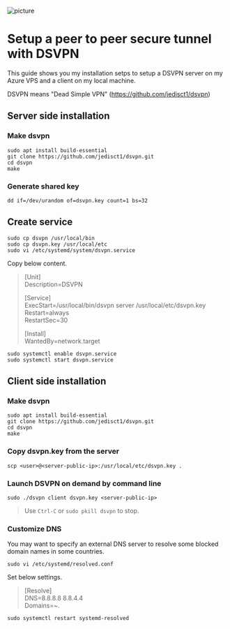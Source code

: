 ![picture](dsvpn-logo.png)

# Setup a peer to peer secure tunnel with DSVPN

This guide shows you my installation setps to setup a DSVPN server on my Azure VPS and a client on my local machine.  
  
DSVPN means "Dead Simple VPN" (https://github.com/jedisct1/dsvpn)  

## Server side installation

### Make dsvpn
```
sudo apt install build-essential  
git clone https://github.com/jedisct1/dsvpn.git  
cd dsvpn  
make  
```

### Generate shared key
```
dd if=/dev/urandom of=dsvpn.key count=1 bs=32  
```

## Create service
```
sudo cp dsvpn /usr/local/bin  
sudo cp dsvpn.key /usr/local/etc  
sudo vi /etc/systemd/system/dsvpn.service  
```
Copy below content.
  
> [Unit]  
> Description=DSVPN  
>  
> [Service]  
> ExecStart=/usr/local/bin/dsvpn server /usr/local/etc/dsvpn.key  
> Restart=always  
> RestartSec=30  
>  
> [Install]  
> WantedBy=network.target  

```
sudo systemctl enable dsvpn.service  
sudo systemctl start dsvpn.service  
```

## Client side installation

### Make dsvpn
```
sudo apt install build-essential  
git clone https://github.com/jedisct1/dsvpn.git  
cd dsvpn  
make  
```

### Copy dsvpn.key from the server

```
scp <user>@<server-public-ip>:/usr/local/etc/dsvpn.key .
```

### Launch DSVPN on demand by command line

```
sudo ./dsvpn client dsvpn.key <server-public-ip>  
```

> Use `Ctrl-C` or `sudo pkill dsvpn` to stop.  

### Customize DNS

You may want to specify an external DNS server to resolve some blocked domain names in some countries.  

```
sudo vi /etc/systemd/resolved.conf  
```

Set below settings.  
  
> [Resolve]  
> DNS=8.8.8.8 8.8.4.4  
> Domains=~.  

```
sudo systemctl restart systemd-resolved  
```

